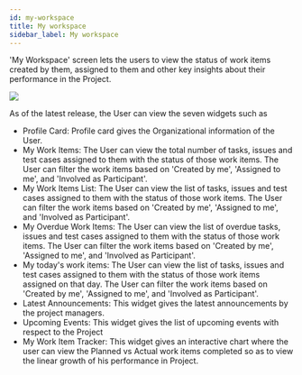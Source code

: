```yaml
---
id: my-workspace
title: My workspace
sidebar_label: My workspace
---
```


'My Workspace' screen lets the users to view the status of work items created by them, assigned to them and other key insights about their performance in the Project.

<img src = "https://storage.googleapis.com/ktern-public-files/product-documentation/my-workspace.PNG">

As of the latest release, the User can view the seven widgets such as

- Profile Card: Profile card gives the Organizational information of the User.
  <br>
- My Work Items: The User can view the total number of tasks, issues and test cases assigned to them with the status of those work items. The User can filter the work items based on 'Created by me', 'Assigned to me', and 'Involved as Participant'.
  <br>
- My Work Items List: The User can view the list of tasks, issues and test cases assigned to them with the status of those work items. The User can filter the work items based on 'Created by me', 'Assigned to me', and 'Involved as Participant'.
  <br>
- My Overdue Work Items: The User can view the list of overdue tasks, issues and test cases assigned to them with the status of those work items. The User can filter the work items based on 'Created by me', 'Assigned to me', and 'Involved as Participant'.
  <br>
- My today's work items: The User can view the list of tasks, issues and test cases assigned to them with the status of those work items assigned on that day. The User can filter the work items based on 'Created by me', 'Assigned to me', and 'Involved as Participant'.
  <br>
- Latest Announcements: This widget gives the latest announcements by the project managers.
  <br>
- Upcoming Events: This widget gives the list of upcoming events with respect to the Project
  <br>
- My Work Item Tracker: This widget gives an interactive chart where the user can view the Planned vs Actual work items completed so as to view the linear growth of his performance in Project.
  <br>
